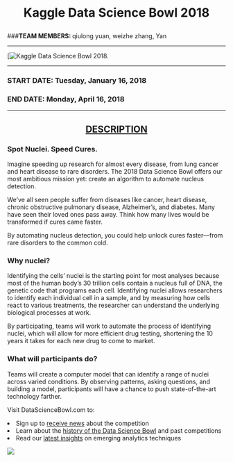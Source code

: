 <h1> <p align="center">
 <strong>Kaggle Data Science Bowl 2018 </strong> 
</p> </h1>

###<strong>TEAM MEMBERS: </strong><a>qiulong yuan</a>, <a>weizhe zhang</a>, <a>Yan</a>

***
[![Kaggle Data Science Bowl 2018. ](https://www.kaggle.com/c/data-science-bowl-2018)

***
### <strong>START DATE:</strong> Tuesday, January 16, 2018
### <strong>END DATE:</strong> Monday, April 16, 2018

***
<h2 style="text-align: center;"><u>DESCRIPTION</u></h2>
<h3><b>Spot Nuclei. Speed Cures.</b></h3>

<p>Imagine speeding up research for almost every disease, from lung cancer and heart disease to rare disorders. The 2018 Data Science Bowl offers our most ambitious mission yet: create an algorithm to automate nucleus detection.

We’ve all seen people suffer from diseases like cancer, heart disease, chronic obstructive pulmonary disease, Alzheimer’s, and diabetes. Many have seen their loved ones pass away. Think how many lives would be transformed if cures came faster.

By automating nucleus detection, you could help unlock cures faster—from rare disorders to the common cold.</p>

<h3><b>Why nuclei?</b></h3>

<p>Identifying the cells’ nuclei is the starting point for most analyses because most of the human body’s 30 trillion cells contain a nucleus full of DNA, the genetic code that programs each cell. Identifying nuclei allows researchers to identify each individual cell in a sample, and by measuring how cells react to various treatments, the researcher can understand the underlying biological processes at work.

By participating, teams will work to automate the process of identifying nuclei, which will allow for more efficient drug testing, shortening the 10 years it takes for each new drug to come to market.</p>

<h3><b>What will participants do?</b></h3>

<p>Teams will create a computer model that can identify a range of nuclei across varied conditions. By observing patterns, asking questions, and building a model, participants will have a chance to push state-of-the-art technology farther.

Visit DataScienceBowl.com to: 
<li>Sign up to <a href="https://www.datasciencebowl.com/contact/">receive news</a> about the competition
<li>Learn about the <a href="https://www.datasciencebowl.com/competitions/">history of the Data Science Bowl</a> and past competitions
<li>Read our <a href="https://www.datasciencebowl.com/data-science-insights">latest insights</a> on emerging analytics techniques</p>

<img src="https://storage.googleapis.com/kaggle-media/competitions/dsb-2018/dsb.jpg">

